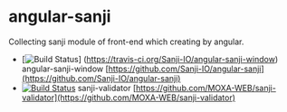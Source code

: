 angular-sanji
===============
Collecting sanji module of front-end which creating by angular.

- [![Build Status](https://travis-ci.org/Sanji-IO/angular-sanji-window.svg?branch=master)] (https://travis-ci.org/Sanji-IO/angular-sanji-window) angular-sanji-window [https://github.com/Sanji-IO/angular-sanji](https://github.com/Sanji-IO/angular-sanji)
- [![Build Status](https://travis-ci.org/MOXA-WEB/sanji-validator.svg?branch=master)](https://travis-ci.org/MOXA-WEB/sanji-validator) sanji-validator [https://github.com/MOXA-WEB/sanji-validator](https://github.com/MOXA-WEB/sanji-validator)
